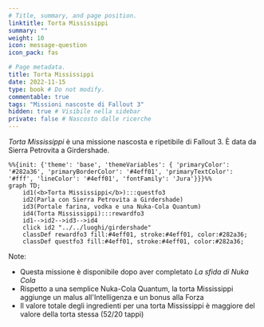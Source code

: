 ```yaml
---
# Title, summary, and page position.
linktitle: Torta Mississippi
summary: ""
weight: 10
icon: message-question
icon_pack: fas

# Page metadata.
title: Torta Mississippi
date: 2022-11-15
type: book # Do not modify.
commentable: true
tags: "Missioni nascoste di Fallout 3"
hidden: true # Visibile nella sidebar
private: false # Nascosto dalle ricerche
---
```


*Torta Mississippi* è una missione nascosta e ripetibile di Fallout 3. È data da Sierra Petrovita a Girdershade.



```mermaid
%%{init: {'theme': 'base', 'themeVariables': { 'primaryColor': '#282a36', 'primaryBorderColor': '#4eff01', 'primaryTextColor': '#fff', 'lineColor': '#4eff01', 'fontFamily': 'Jura'}}}%%
graph TD;
    id1(<b>Torta Mississippi</b>):::questfo3
    id2(Parla con Sierra Petrovita a Girdershade)
    id3(Portale farina, vodka e una Nuka-Cola Quantum)
    id4(Torta Mississippi):::rewardfo3
    id1-->id2-->id3-->id4
    click id2 "../../luoghi/girdershade"
    classDef rewardfo3 fill:#4eff01, stroke:#4eff01, color:#282a36;
    classDef questfo3 fill:#4eff01, stroke:#4eff01, color:#282a36;
```

Note:
- Questa missione è disponibile dopo aver completato *La sfida di Nuka Cola*
- Rispetto a una semplice Nuka-Cola Quantum, la torta Mississippi aggiunge un malus all'Intelligenza e un bonus alla Forza
- Il valore totale degli ingredienti per una torta Mississippi è maggiore del valore della torta stessa (52/20 tappi)